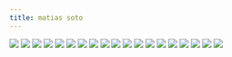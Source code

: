 ```yaml
---
title: matias soto
---
```


![](IMG_2636.jpg)
![](IMG_2638.jpg)
![](IMG_2640.jpg)
![](IMG_2641.jpg)
![](IMG_2643.jpg)
![](IMG_2647.jpg)
![](IMG_2650.jpg)
![](IMG_2651.jpg)
![](IMG_2652.jpg)
![](IMG_2654.jpg)
![](IMG_2656.jpg)
![](IMG_2658.jpg)
![](IMG_2659.jpg)
![](IMG_2664.jpg)
![](IMG_2665.jpg)
![](IMG_2667.jpg)
![](IMG_2670.jpg)
![](IMG_2671.jpg)
![](IMG_2672.jpg)